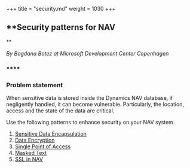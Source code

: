 +++
title = "security.md"
weight = 1030
+++
## **Security patterns for NAV  
**

_By Bogdana Botez at Microsoft Development Center Copenhagen_

### ****

### **Problem statement**

When sensitive data is stored inside the Dynamics NAV database, if negligently handled, it can become vulnerable. Particularly, the location, access and the state of the data are critical.

Use the following patterns to enhance security on your NAV system.

1. [Sensitive Data Encapsulation][anchor0]
2. [Data Encryption][anchor1]
3. [Single Point of Access][anchor2]
4. [Masked Text][anchor3]
5. [SSL in NAV][anchor4]



[anchor0]: /nav/w/designpatterns/275.sensitive-data-encapsulation
[anchor1]: /nav/w/designpatterns/276.encryption
[anchor2]: /nav/w/designpatterns/277.single-point-of-access
[anchor3]: /nav/w/designpatterns/278.masked-text
[anchor4]: /nav/w/designpatterns/279.ssl-in-nav
